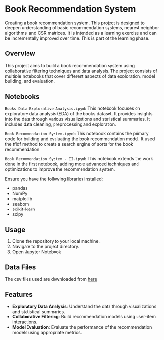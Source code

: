 # Book Recommendation System
Creating a book recommendation system. This project is designed to deepen understanding of basic recommendation systems, nearest neighbor algorithms, and CSR matrices. It is intended as a learning exercise and can be incrementally improved over time. This is part of the learning phase.

## Overview
This project aims to build a book recommendation system using collaborative filtering techniques and data analysis. The project consists of multiple notebooks that cover different aspects of data exploration, model building, and evaluation.

## Notebooks
`Books Data Explorative Analysis.ipynb`
This notebook focuses on exploratory data analysis (EDA) of the books dataset. It provides insights into the data through various visualizations and statistical summaries. It includes data cleaning, preprocessing and exploration. 

`Book Recommendation System.ipynb`
This notebook contains the primary code for building and evaluating the book recommendation model. It used the tfidf method to create a search engine of sorts for the book recommendation

`Book Recommendation System - II.ipynb`
This notebook extends the work done in the first notebook, adding more advanced techniques and optimizations to improve the recommendation system.


Ensure you have the following libraries installed:
- pandas
- NumPy
- matplotlib
- seaborn
- scikit-learn
- scipy

## Usage
1. Clone the repository to your local machine.
2. Navigate to the project directory.
3. Open Jupyter Notebook

## Data Files
The csv files used are downloaded from [here](https://www.kaggle.com/datasets/ra4u12/bookrecommendation)

## Features

- **Exploratory Data Analysis**: Understand the data through visualizations and statistical summaries.
- **Collaborative Filtering**: Build recommendation models using user-item interactions.
- **Model Evaluation**: Evaluate the performance of the recommendation models using appropriate metrics.
